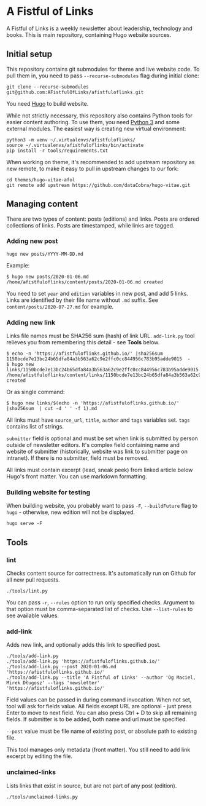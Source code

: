 # A Fistful of Links

A Fistful of Links is a weekly newsletter about leadership, technology and books. This is main repository, containing Hugo website sources.

## Initial setup

This repository contains git submodules for theme and live website code. To pull them in, you need to pass `--recurse-submodules` flag during initial clone:

```
git clone --recurse-submodules git@github.com:AFistfulOfLinks/afistfuloflinks.git
```

You need [Hugo](https://gohugo.io/) to build website.

While not strictly necessary, this repository also contains Python tools for easier content authoring. To use them, you need [Python 3](https://www.python.org/) and some external modules. The easiest way is creating new virtual environment:

```
python3 -m venv ~/.virtualenvs/afistfuloflinks/
source ~/.virtualenvs/afistfuloflinks/bin/activate
pip install -r tools/requirements.txt
```

When working on theme, it's recommended to add upstream repository as new remote, to make it easy to pull in upstream changes to our fork:

```
cd themes/hugo-vitae-afol
git remote add upstream https://github.com/dataCobra/hugo-vitae.git
```

## Managing content

There are two types of content: posts (editions) and links. Posts are ordered collections of links. Posts are timestamped, while links are tagged.

### Adding new post

```
hugo new posts/YYYY-MM-DD.md
```

Example:

```
$ hugo new posts/2020-01-06.md
/home/afistfuloflinks/content/posts/2020-01-06.md created
```

You need to set `year` and `edition` variables in new post, and add 5 links. Links are identified by their file name without `.md` suffix. See `content/posts/2020-07-27.md` for example.

### Adding new link

Links file names must be SHA256 sum (hash) of link URL. `add-link.py` tool relieves you from remembering this detail - see **Tools** below.

```
$ echo -n 'https://afistfuloflinks.github.io/' |sha256sum
1150bcde7e13bc24b65dfa84a3b563a62c9e2ffc0cc844956c783b95adde9015  -
$ hugo new links/1150bcde7e13bc24b65dfa84a3b563a62c9e2ffc0cc844956c783b95adde9015.md
/home/afistfuloflinks/content/links/1150bcde7e13bc24b65dfa84a3b563a62c9e2ffc0cc844956c783b95adde9015.md created
```

Or as single command:
```
$ hugo new links/$(echo -n 'https://afistfuloflinks.github.io/' |sha256sum  | cut -d ' ' -f 1).md
```

All links must have `source_url`, `title`, `author` and `tags` variables set. `tags` contains list of strings.

`submitter` field is optional and must be set when link is submitted by person outside of newsletter editors. It's complex field containing name and website of submitter (historically, website was link to submitter page on intranet). If there is no submitter, field must be removed.

All links must contain excerpt (lead, sneak peek) from linked article below Hugo's front matter. You can use markdown formatting.

### Building website for testing

When building website, you probably want to pass `-F`, `--buildFuture` flag to `hugo` - otherwise, new edition will not be displayed.

```
hugo serve -F
```

## Tools

### lint

Checks content source for correctness. It's automatically run on Github for all new pull requests.

```
./tools/lint.py
```

You can pass `-r`, `--rules` option to run only specified checks. Argument to that option must be comma-separated list of checks. Use `--list-rules` to see available values.

### add-link

Adds new link, and optionally adds this link to specified post.

```
./tools/add-link.py
./tools/add-link.py 'https://afistfuloflinks.github.io/'
./tools/add-link.py --post 2020-01-06.md 'https://afistfuloflinks.github.io/'
./tools/add-link.py --title 'A Fistful of Links' --author 'Og Maciel, Mirek Długosz' --tags 'newsletter' 'https://afistfuloflinks.github.io/'
```

Field values can be passed in during command invocation. When not set, tool will ask for fields value. All fields except URL are optional - just press Enter to move to next field. You can also press Ctrl + D to skip all remaining fields. If submitter is to be added, both name and url must be specified.

`--post` value must be file name of existing post, or absolute path to existing file.

This tool manages only metadata (front matter). You still need to add link excerpt by editing the file.

### unclaimed-links

Lists links that exist in source, but are not part of any post (edition).

```
./tools/unclaimed-links.py
```
